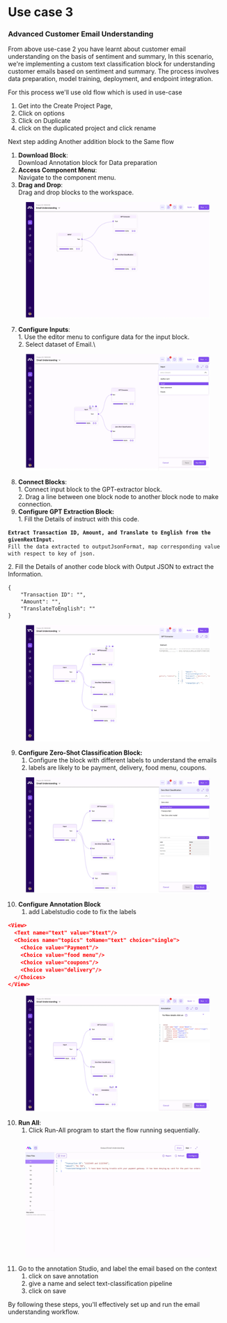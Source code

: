 # Use case 3

### Advanced Customer Email Understanding

From above use-case 2 you have learnt about customer email understanding on the basis of sentiment and summary, In this scenario, we're implementing a custom text classification block for understanding customer emails based on sentiment and summary. The process involves data preparation, model training, deployment, and endpoint integration.

For this process we'll use old flow which is used in use-case&#x20;

1. Get into the Create Project Page,
2. Click on options
3. Click on Duplicate
4. click on the duplicated project and click rename&#x20;

Next step adding Another addition block to the Same flow&#x20;

1. **Download Block**:\
   Download Annotation block for Data preparation
2. **Access Component Menu**:\
   Navigate to the component menu.
3. **Drag and Drop**:\
   Drag and drop blocks to the workspace.



<figure><img src=".gitbook/assets/emailflow.webp" alt=""><figcaption></figcaption></figure>

7. **Configure Inputs**:\
   1\. Use the editor menu to configure data for the input block. \
   2\.  Select dataset of Email.\


<figure><img src=".gitbook/assets/emailinput (1).webp" alt=""><figcaption></figcaption></figure>

8. **Connect Blocks**:\
   1\. Connect input block to the GPT-extractor block.\
   2\. Drag a line between one block node to another block node to make connection.
9. **Configure GPT Extraction Block:**\
   1\. Fill the Details of instruct with this code.

<pre><code><strong>Extract Transaction ID, Amount, and Translate to English from the givenRextInput.
</strong>Fill the data extracted to outputJsonFormat, map corresponding value with respect to key of json.
</code></pre>

&#x20;    2\. Fill the Details of another code block with Output JSON to extract the Information.

```
{
    "Transaction ID": "",
    "Amount": "",
    "TranslateToEnglish": ""
}
```

<figure><img src=".gitbook/assets/image (6).png" alt=""><figcaption></figcaption></figure>

9. **Configure Zero-Shot Classification Block:**
   1. Configure the block with different labels to understand the emails
   2. labels are likely to be payment, delivery, food menu, coupons.&#x20;

<figure><img src=".gitbook/assets/emailzero (1).webp" alt=""><figcaption></figcaption></figure>

10. **Configure Annotation Block**
    1. add Labelstudio code to fix the labels

```json
<View>
  <Text name="text" value="$text"/>
  <Choices name="topics" toName="text" choice="single">
    <Choice value="Payment"/>
    <Choice value="food menu"/>
    <Choice value="coupons"/>
    <Choice value="delivery"/>
  </Choices>
</View>
```

<figure><img src=".gitbook/assets/emailannotation.webp" alt=""><figcaption></figcaption></figure>

10. **Run All**:
    1. Click Run-All program to start the flow running sequentially.



<figure><img src=".gitbook/assets/emailoutput.webp" alt=""><figcaption></figcaption></figure>

11. Go to the annotation Studio, and label the email based on the context&#x20;
    1. click on save annotation
    2. give a name and select text-classification pipeline
    3. click on save&#x20;

By following these steps, you'll effectively set up and run the email understanding workflow.
